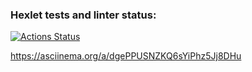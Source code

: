 ### Hexlet tests and linter status:
[![Actions Status](https://github.com/adima03/python-project-50/actions/workflows/hexlet-check.yml/badge.svg)](https://github.com/adima03/python-project-50/actions)

https://asciinema.org/a/dgePPUSNZKQ6sYiPhz5Jj8DHu
